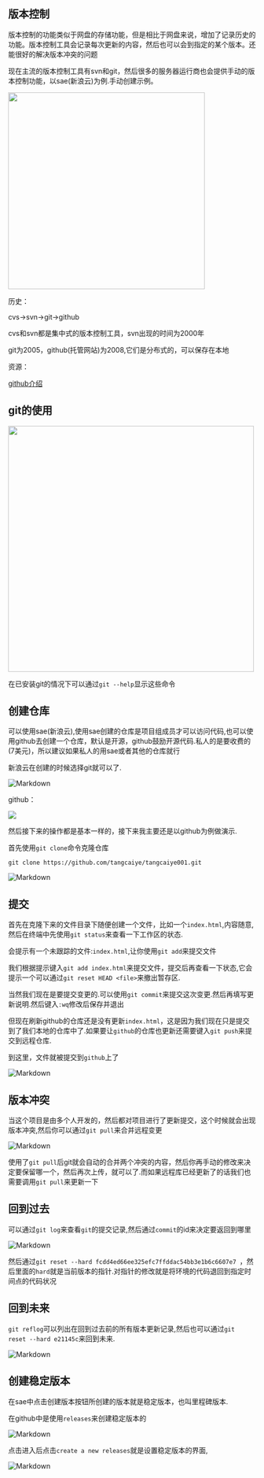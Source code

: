 ## 版本控制

版本控制的功能类似于网盘的存储功能，但是相比于网盘来说，增加了记录历史的功能。版本控制工具会记录每次更新的内容，然后也可以会到指定的某个版本。还能很好的解决版本冲突的问题

现在主流的版本控制工具有svn和git，然后很多的服务器运行商也会提供手动的版本控制功能，以sae(新浪云)为例.手动创建示例。

<img src="http://i2.fuimg.com/605174/dd72260b51a651d1.jpg" width="400" />



历史：

cvs->svn->git->github

cvs和svn都是集中式的版本控制工具，svn出现的时间为2000年

git为2005，github(托管网站)为2008,它们是分布式的，可以保存在本地

资源：

[github介绍](http://note.youdao.com/share/?id=37f6e6e60da82b07baf43caa287a77a4&type=note#/)



## git的使用

<img src="http://i4.fuimg.com/605174/7efa6de9a94ddb37.jpg" width="500" />

在已安装git的情况下可以通过`git --help`显示这些命令



## 创建仓库

可以使用sae(新浪云),使用sae创建的仓库是项目组成员才可以访问代码,也可以使用github去创建一个仓库，默认是开源，github鼓励开源代码.私人的是要收费的(7美元)，所以建议如果私人的用sae或者其他的仓库就行

新浪云在创建的时候选择git就可以了.

![Markdown](http://i1.fuimg.com/605174/538234592763d255.jpg)

github：

<img src="http://i1.fuimg.com/605174/ca2b1920aa0d7e78.jpg" />

然后接下来的操作都是基本一样的，接下来我主要还是以github为例做演示.

首先使用`git clone`命令克隆仓库

`git clone https://github.com/tangcaiye/tangcaiye001.git`

![Markdown](http://i1.fuimg.com/605174/19d138b0874b7f6f.jpg)

## 提交

首先在克隆下来的文件目录下随便创建一个文件，比如一个`index.html`,内容随意,然后在终端中先使用`git status`来查看一下工作区的状态.

会提示有一个未跟踪的文件:`index.html`,让你使用`git add`来提交文件

我们根据提示键入`git add index.html`来提交文件，提交后再查看一下状态,它会提示一个可以通过`git reset HEAD <file>`来撤出暂存区.

当然我们现在是要提交变更的.可以使用`git commit`来提交这次变更.然后再填写更新说明.然后键入`:wq`修改后保存并退出

但现在刷新github的仓库还是没有更新`index.html`，这是因为我们现在只是提交到了我们本地的仓库中了.如果要让`github`的仓库也更新还需要键入`git push`来提交到远程仓库.

到这里，文件就被提交到`github`上了

![Markdown](http://i2.fuimg.com/605174/ce62d0c3383492ba.jpg)

## 版本冲突

当这个项目是由多个人开发的，然后都对项目进行了更新提交，这个时候就会出现版本冲突,然后你可以通过`git pull`来合并远程变更

![Markdown](http://i2.fuimg.com/605174/9285d6a1cf93806a.jpg)

使用了`git pull`后git就会自动的合并两个冲突的内容，然后你再手动的修改来决定要保留哪一个，然后再次上传，就可以了.而如果远程库已经更新了的话我们也需要调用`git pull`来更新一下

## 回到过去

可以通过`git log`来查看`git`的提交记录,然后通过`commit`的id来决定要返回到哪里

![Markdown](http://i2.fuimg.com/605174/5e1051d29c3c693b.jpg)

然后通过`git reset --hard fcdd4ed66ee325efc7ffddac54bb3e1b6c6607e7 `，然后里面的`hard`就是当前版本的指针.对指针的修改就是将环境的代码退回到指定时间点的代码状况

## 回到未来

`git reflog`可以列出在回到过去前的所有版本更新记录,然后也可以通过`git reset --hard e21145c`来回到未来.

![Markdown](http://i2.fuimg.com/605174/8ea17bc844087997.jpg)

## 创建稳定版本

在sae中点击创建版本按钮所创建的版本就是稳定版本，也叫里程碑版本.

在github中是使用`releases`来创建稳定版本的

![Markdown](http://i2.fuimg.com/605174/eee56c160bc12083.jpg)

点击进入后点击`create a new releases`就是设置稳定版本的界面,

![Markdown](http://i2.fuimg.com/605174/e1f73b8ba88b83b9.jpg)

